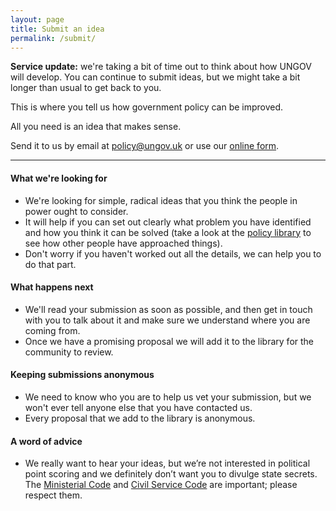 ```yaml
---
layout: page
title: Submit an idea
permalink: /submit/
---
```


<div class="alert alert-info" role="alert"><i class="fa fa-info-circle"></i> <strong>Service update:</strong> we're taking a bit of time out to think about how UNGOV will develop. You can continue to submit ideas, but we might take a bit longer than usual to get back to you.</div>

This is where you tell us how government policy can be improved.

All you need is an idea that makes sense.

Send it to us by email at [policy@ungov.uk](mailto:policy@ungov.uk) or use our <a href="https://docs.google.com/a/yiu.co.uk/forms/d/1fcFKFqExIyz84Eez-rr452zD78j1qoOzg0mD4ofqt_k/viewform" target="_blank">online form</a>.

---

#### What we're looking for

- We're looking for simple, radical ideas that you think the people in power ought to consider.
- It will help if you can set out clearly what problem you have identified and how you think it can be solved (take a look at the [policy library](/library/) to see how other people have approached things).
- Don't worry if you haven't worked out all the details, we can help you to do that part.

#### What happens next

- We'll read your submission as soon as possible, and then get in touch with you to talk about it and make sure we understand where you are coming from.
- Once we have a promising proposal we will add it to the library for the community to review.

#### Keeping submissions anonymous

- We need to know who you are to help us vet your submission, but we won't ever tell anyone else that you have contacted us.
- Every proposal that we add to the library is anonymous.

#### A word of advice

- We really want to hear your ideas, but we’re not interested in political point scoring and we definitely don’t want you to divulge state secrets. The [Ministerial Code](https://www.gov.uk/government/publications/ministerial-code) and [Civil Service Code](https://www.gov.uk/government/publications/civil-service-code/the-civil-service-code) are important; please respect them.
